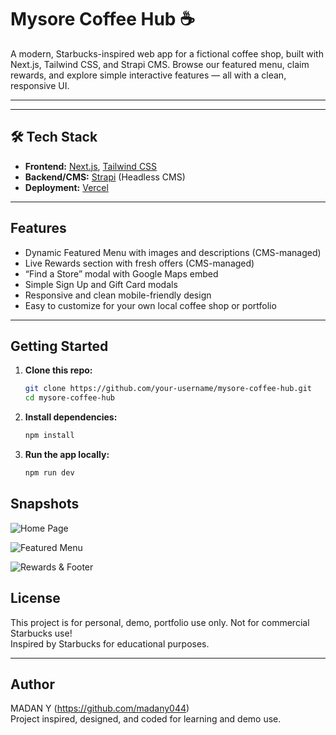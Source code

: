 # Mysore Coffee Hub ☕

A modern, Starbucks-inspired web app for a fictional coffee shop, built with Next.js, Tailwind CSS, and Strapi CMS. Browse our featured menu, claim rewards, and explore simple interactive features — all with a clean, responsive UI.

---

---

## 🛠️ Tech Stack

- **Frontend:** [Next.js](https://nextjs.org/), [Tailwind CSS](https://tailwindcss.com/)
- **Backend/CMS:** [Strapi](https://strapi.io/) (Headless CMS)
- **Deployment:** [Vercel](https://vercel.com/) 

---

##  Features

-  Dynamic Featured Menu with images and descriptions (CMS-managed)
-  Live Rewards section with fresh offers (CMS-managed)
-  “Find a Store” modal with Google Maps embed
-  Simple Sign Up and Gift Card modals
-  Responsive and clean mobile-friendly design
-  Easy to customize for your own local coffee shop or portfolio

---
## Getting Started

1. **Clone this repo:**
   ```bash
   git clone https://github.com/your-username/mysore-coffee-hub.git
   cd mysore-coffee-hub

2. **Install dependencies:**
   ```bash
   npm install

3. **Run the app locally:**
   ```bash
   npm run dev

## Snapshots

![Home Page](mysore-coffee-hub/public/assets/Home-page.png)

![Featured Menu ](client/public/assets/menu.png)

![Rewards & Footer](client/public/assets/footer-page.png)

##  License

This project is for personal, demo, portfolio use only. Not for commercial Starbucks use!  
Inspired by Starbucks for educational purposes.

---

##  Author

MADAN Y (https://github.com/madany044)  
Project inspired, designed, and coded for learning and demo use.
